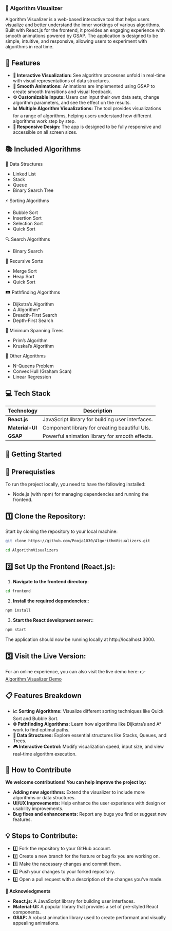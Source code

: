 ### 🌟 Algorithm Visualizer
Algorithm Visualizer is a web-based interactive tool that helps users visualize and better understand the inner workings of various algorithms. Built with React.js for the frontend, it provides an engaging experience with smooth animations powered by GSAP. The application is designed to be simple, intuitive, and responsive, allowing users to experiment with algorithms in real time.

## 🚀 Features

- **🔄 Interactive Visualization:** See algorithm processes unfold in real-time with visual representations of data structures.
- **💫 Smooth Animations:** Animations are implemented using GSAP to create smooth transitions and visual feedback.
- **⚙️ Customizable Inputs:** Users can input their own data sets, change algorithm parameters, and see the effect on the results.
- **📊 Multiple Algorithm Visualizations:** The tool provides visualizations for a range of algorithms, helping users understand how different algorithms work step by step.
- **📱 Responsive Design:** The app is designed to be fully responsive and accessible on all screen sizes.

## 📚 Included Algorithms

🔢 Data Structures
- Linked List
- Stack
- Queue
- Binary Search Tree

⚡ Sorting Algorithms
- Bubble Sort
- Insertion Sort
- Selection Sort
- Quick Sort

🔍 Search Algorithms
- Binary Search

🔄 Recursive Sorts
- Merge Sort
- Heap Sort
- Quick Sort

🛤️ Pathfinding Algorithms
- Dijkstra’s Algorithm
- A Algorithm*
- Breadth-First Search
- Depth-First Search

🌳 Minimum Spanning Trees
- Prim’s Algorithm
- Kruskal’s Algorithm

🔀 Other Algorithms
- N-Queens Problem
- Convex Hull (Graham Scan)
- Linear Regression


## 💻 Tech Stack

| Technology       | Description                                       |
|------------------|---------------------------------------------------|
| **React.js**     | JavaScript library for building user interfaces.  |
| **Material-UI**  | Component library for creating beautiful UIs.     |
| **GSAP**         | Powerful animation library for smooth effects.    |


## 🚀 Getting Started

## 🔧 Prerequisties

To run the project locally, you need to have the following installed:
- Node.js (with npm) for managing dependencies and running the frontend.


## 1️⃣ Clone the Repository:
Start by cloning the repository to your local machine:

   ```bash
   git clone https://github.com/Pooja1030/AlgorithmVisualizers.git
   ```
   ```bash
  cd AlgorithmVisualizers
   ```

## 2️⃣ Set Up the Frontend (React.js):

   1. **Navigate to the frontend directory**:
   ```bash
   cd frontend
   ```
   2. **Install the required dependencies:**:
   ```bash
   npm install
   ```

   3. **Start the React development server:**:
   ```bash
   npm start
   ```
The application should now be running locally at http://localhost:3000.


    
## 3️⃣ **Visit the Live Version**:
For an online experience, you can also visit the live demo here:
👉 [Algorithm Visualizer Demo](https://algorithm-visualizers.vercel.app)


## 📋 Features Breakdown
- **📈 Sorting Algorithms:** Visualize different sorting techniques like Quick Sort and Bubble Sort.
- **🌐 Pathfinding Algorithms:** Learn how algorithms like Dijkstra’s and A* work to find optimal paths.
- **🔄 Data Structures:** Explore essential structures like Stacks, Queues, and Trees.
- **🎮 Interactive Control:** Modify visualization speed, input size, and view real-time algorithm execution.


## 🤝 How to Contribute

**We welcome contributions! You can help improve the project by:**
- **Adding new algorithms:** Extend the visualizer to include more algorithms or data structures.  
- **UI/UX Improvements:** Help enhance the user experience with design or usability improvements.  
- **Bug fixes and enhancements:** Report any bugs you find or suggest new features.

  

## 💡 Steps to Contribute:

-  1️⃣ Fork the repository to your GitHub account.  
-  2️⃣ Create a new branch for the feature or bug fix you are working on.  
-  3️⃣ Make the necessary changes and commit them. 
-  4️⃣ Push your changes to your forked repository.  
-  5️⃣ Open a pull request with a description of the changes you've made.
   

**🙌 Acknowledgments**
- **React.js:** A JavaScript library for building user interfaces.  
- **Material-UI:** A popular library that provides a set of pre-styled React components.  
- **GSAP:** A robust animation library used to create performant and visually appealing animations.  

  
